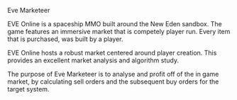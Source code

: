 Eve Marketeer

EVE Online is a spaceship MMO built around the New Eden sandbox. The game features an immersive market that is competely player run. Every item that is purchased, was built by a player.

EVE Online hosts a robust market centered around player creation. This provides an excellent market analysis and algorithm study. 

The purpose of Eve Marketeer is to analyse and profit off of the in game market, by calculating sell orders and the subsequent buy orders for the target system.












